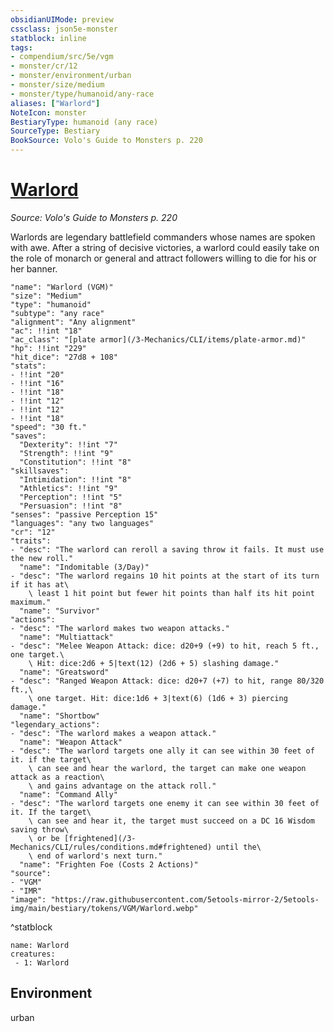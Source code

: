 ```yaml
---
obsidianUIMode: preview
cssclass: json5e-monster
statblock: inline
tags:
- compendium/src/5e/vgm
- monster/cr/12
- monster/environment/urban
- monster/size/medium
- monster/type/humanoid/any-race
aliases: ["Warlord"]
NoteIcon: monster
BestiaryType: humanoid (any race)
SourceType: Bestiary
BookSource: Volo's Guide to Monsters p. 220
---
```

# [Warlord](3-Mechanics\CLI\bestiary\humanoid/warlord-vgm.md)
*Source: Volo's Guide to Monsters p. 220*  

Warlords are legendary battlefield commanders whose names are spoken with awe. After a string of decisive victories, a warlord could easily take on the role of monarch or general and attract followers willing to die for his or her banner.

```statblock
"name": "Warlord (VGM)"
"size": "Medium"
"type": "humanoid"
"subtype": "any race"
"alignment": "Any alignment"
"ac": !!int "18"
"ac_class": "[plate armor](/3-Mechanics/CLI/items/plate-armor.md)"
"hp": !!int "229"
"hit_dice": "27d8 + 108"
"stats":
- !!int "20"
- !!int "16"
- !!int "18"
- !!int "12"
- !!int "12"
- !!int "18"
"speed": "30 ft."
"saves":
  "Dexterity": !!int "7"
  "Strength": !!int "9"
  "Constitution": !!int "8"
"skillsaves":
  "Intimidation": !!int "8"
  "Athletics": !!int "9"
  "Perception": !!int "5"
  "Persuasion": !!int "8"
"senses": "passive Perception 15"
"languages": "any two languages"
"cr": "12"
"traits":
- "desc": "The warlord can reroll a saving throw it fails. It must use the new roll."
  "name": "Indomitable (3/Day)"
- "desc": "The warlord regains 10 hit points at the start of its turn if it has at\
    \ least 1 hit point but fewer hit points than half its hit point maximum."
  "name": "Survivor"
"actions":
- "desc": "The warlord makes two weapon attacks."
  "name": "Multiattack"
- "desc": "Melee Weapon Attack: dice: d20+9 (+9) to hit, reach 5 ft., one target.\
    \ Hit: dice:2d6 + 5|text(12) (2d6 + 5) slashing damage."
  "name": "Greatsword"
- "desc": "Ranged Weapon Attack: dice: d20+7 (+7) to hit, range 80/320 ft.,\
    \ one target. Hit: dice:1d6 + 3|text(6) (1d6 + 3) piercing damage."
  "name": "Shortbow"
"legendary_actions":
- "desc": "The warlord makes a weapon attack."
  "name": "Weapon Attack"
- "desc": "The warlord targets one ally it can see within 30 feet of it. if the target\
    \ can see and hear the warlord, the target can make one weapon attack as a reaction\
    \ and gains advantage on the attack roll."
  "name": "Command Ally"
- "desc": "The warlord targets one enemy it can see within 30 feet of it. If the target\
    \ can see and hear it, the target must succeed on a DC 16 Wisdom saving throw\
    \ or be [frightened](/3-Mechanics/CLI/rules/conditions.md#frightened) until the\
    \ end of warlord's next turn."
  "name": "Frighten Foe (Costs 2 Actions)"
"source":
- "VGM"
- "IMR"
"image": "https://raw.githubusercontent.com/5etools-mirror-2/5etools-img/main/bestiary/tokens/VGM/Warlord.webp"
```
^statblock

```encounter-table
name: Warlord
creatures:
 - 1: Warlord
```

## Environment

urban